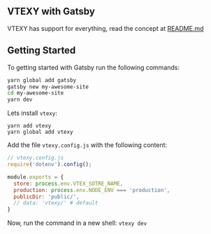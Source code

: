 ## VTEXY with Gatsby
VTEXY has support for everything, read the concept at [README.md](../readme.md)
## Getting Started

To getting started with Gatsby run the following commands:
``` bash
yarn global add gatsby
gatsby new my-awesome-site
cd my-awesome-site
yarn dev
```

Lets install `vtexy`:
```
yarn add vtexy
yarn global add vtexy
```

Add the file `vtexy.config.js` with the following content:
``` javascript
// vtexy.config.js
require('dotenv').config();

module.exports = {
  store: process.env.VTEX_SOTRE_NAME,
  production: process.env.NODE_ENV === 'production',
  publicDir: 'public/',
  // data: 'vtexy/' # default
}
```

Now, run the command in a new shell:
`vtexy dev`
